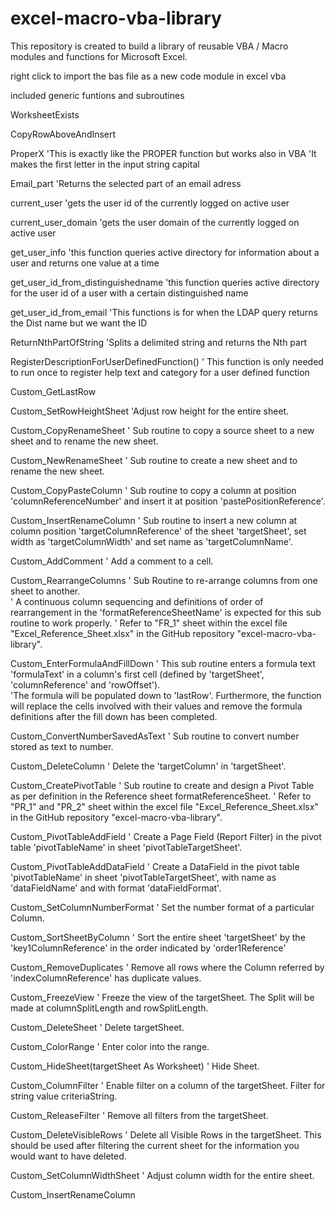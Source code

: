 # excel-macro-vba-library
This repository is created to build a library of reusable VBA / Macro modules and functions for Microsoft Excel.

right click to import the bas file as a new code module in excel vba



included generic funtions and subroutines

WorksheetExists

CopyRowAboveAndInsert

ProperX
'This is exactly like the PROPER function but works also in VBA
'It makes the first letter in the input string capital

Email_part
'Returns the selected part of an email adress

current_user
'gets the user id of the currently logged on active user

current_user_domain
'gets the user domain of the currently logged on active user

get_user_info
'this function queries active directory for information about a user and returns one value at a time

get_user_id_from_distinguishedname
'this function queries active directory for the user id of a user with a certain distinguished name

get_user_id_from_email
'This functions is for when the LDAP query returns the Dist name but we want the ID

ReturnNthPartOfString
'Splits a delimited string and returns the Nth part

RegisterDescriptionForUserDefinedFunction()
' This function is only needed to run once to register help text and category for a user defined function

Custom_GetLastRow

Custom_SetRowHeightSheet
'Adjust row height for the entire sheet.

Custom_CopyRenameSheet
' Sub routine to copy a source sheet to a new sheet and to rename the new sheet.

Custom_NewRenameSheet
' Sub routine to create a new sheet and to rename the new sheet.

Custom_CopyPasteColumn
' Sub routine to copy a column at position 'columnReferenceNumber' and insert it at position 'pastePositionReference'.

Custom_InsertRenameColumn
' Sub routine to insert a new column at column position 'targetColumnReference' of the sheet 'targetSheet', set width as 'targetColumnWidth' and set name as 'targetColumnName'.

Custom_AddComment
' Add a comment to a cell.

Custom_RearrangeColumns
' Sub Routine to re-arrange columns from one sheet to another.  
' A continuous column sequencing and definitions of order of rearrangement in the 'formatReferenceSheetName' is expected for this sub routine to work properly.
' Refer to "FR_1" sheet within the excel file "Excel_Reference_Sheet.xlsx" in the GitHub repository "excel-macro-vba-library".

Custom_EnterFormulaAndFillDown
' This sub routine enters a formula text 'formulaText' in a column's first cell (defined by 'targetSheet', 'columnReference' and 'rowOffset').  
'The formula will be populated down to 'lastRow'.  Furthermore, the function will replace the cells involved with their values and remove the formula definitions after the fill down has been completed.

Custom_ConvertNumberSavedAsText
' Sub routine to convert number stored as text to number.

Custom_DeleteColumn
' Delete the 'targetColumn' in 'targetSheet'.

Custom_CreatePivotTable
' Sub routine to create and design a Pivot Table as per definition in the Reference sheet formatReferenceSheet.
' Refer to "PR_1" and "PR_2" sheet within the excel file "Excel_Reference_Sheet.xlsx" in the GitHub repository "excel-macro-vba-library".

Custom_PivotTableAddField
' Create a Page Field (Report Filter) in the pivot table 'pivotTableName' in sheet 'pivotTableTargetSheet'.

Custom_PivotTableAddDataField
' Create a DataField in the pivot table 'pivotTableName' in sheet 'pivotTableTargetSheet', with name as 'dataFieldName' and with format 'dataFieldFormat'.

Custom_SetColumnNumberFormat
' Set the number format of a particular Column.

Custom_SortSheetByColumn
' Sort the entire sheet 'targetSheet' by the 'key1ColumnReference' in the order indicated by 'order1Reference'

Custom_RemoveDuplicates
' Remove all rows where the Column referred by 'indexColumnReference' has duplicate values.

Custom_FreezeView
' Freeze the view of the targetSheet.  The Split will be made at columnSplitLength and rowSplitLength.

Custom_DeleteSheet
' Delete targetSheet.

Custom_ColorRange
' Enter color into the range.
    
Custom_HideSheet(targetSheet As Worksheet)
' Hide Sheet.

Custom_ColumnFilter
' Enable filter on a column of the targetSheet.  Filter for string value criteriaString.

Custom_ReleaseFilter
' Remove all filters from the targetSheet.

Custom_DeleteVisibleRows
' Delete all Visible Rows in the targetSheet.  This should be used after filtering the current sheet for the information you would want to have deleted.    

Custom_SetColumnWidthSheet
'  Adjust column width for the entire sheet.

Custom_InsertRenameColumn








